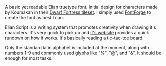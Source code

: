 A basic yet readable Elian truetype font. Initial design for characters made by Koumakan in their [Dwarf Fortress tileset](http://www.bay12forums.com/smf/index.php?topic=169671.0). I simply used [FontForge](https://fontforge.org/en-US/) to create the font as best I can.

Elian Script is a writing system that promotes creativity when drawing it's characters. It's very quick to pick up and [it's website](https://www.ccelian.com/concepca.html) provides a quick rundown on how it works. It's basically reading a tic-tac-toe board.

Only the standard latin alphabet is included at the moment, along with numbers 1-9 and commonly used glyphs like "%", "@", and "&". It should be enough for most tasks.

